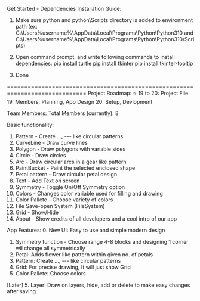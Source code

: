 Get Started - Dependencies Installation Guide:
1. Make sure python and python\Scripts directory is added to environment path 
	(ex: C:\Users\%username%\AppData\Local\Programs\Python\Python310
	 and C:\Users\%username%\AppData\Local\Programs\Python\Python310\Scripts)

2. Open command prompt, and write following commands to install dependencies:
	pip install turtle
	pip install tkinter
	pip install tkinter-tooltip

3. Done

=============================================================================
Project Roadmap:
 ⭐ 19 to 20: Project File
    19: Members, Planning, App Design
    20: Setup, Devlopment

Team Members:
 Total Members (currently): 8

Basic functionality:
 1. Pattern - Create ..., --- like circular patterns
 2. CurveLine - Draw curve lines
 3. Polygon - Draw polygons with variable sides
 4. Circle - Draw circles
 5. Arc - Draw circular arcs in a gear like pattern
 6. PaintBucket - Paint the selected enclosed shape
 7. Petal pattern - Draw circular petal design
 8. Text - Add Text on screen
 9. Symmetry - Toggle On/Off Symmetry option
 10. Colors - Changes color variable used for filling and drawing
 11. Color Pallete - Choose variety of colors
 12. File Save-open System (FileSystem)
 13. Grid - Show/Hide
 14. About - Show credits of all developers and a cool intro of our app

App Features:
 0. New UI: Easy to use and simple modern design

 1. Symmetry function - Choose range 4-8 blocks and designing 1 corner wil change all symmetrically
 2. Petal: Adds flower like pattern within given no. of petals
 3. Pattern: Create ..., --- like circular patterns
 3. Grid: For precise drawing, It will just show Grid
 4. Color Pallete: Choose colors
 
[Later] 5. Layer: Draw on layers, hide, add or delete to make easy changes after saving
